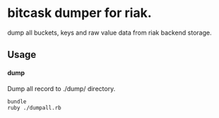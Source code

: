 # bitcask dumper for riak.

dump all buckets, keys and raw value data from riak backend storage.

## Usage

#### dump
Dump all record to ./dump/ directory.

    bundle
    ruby ./dumpall.rb

